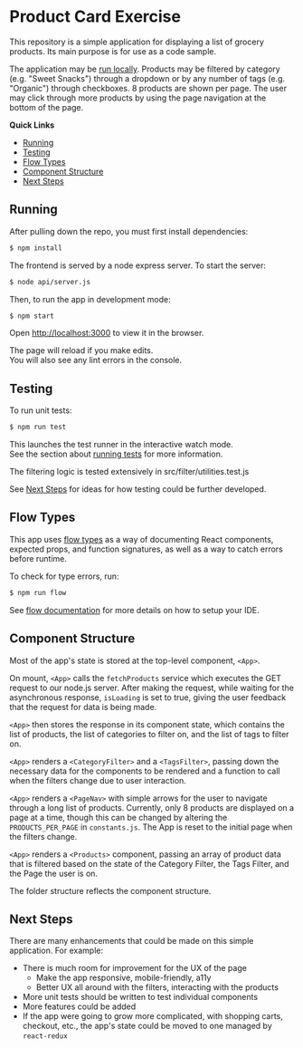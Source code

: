 # Product Card Exercise

This repository is a simple application for displaying a list of grocery products. Its main purpose is for use as a code sample.

The application may be [run locally](#running). Products may be filtered by category (e.g. "Sweet Snacks") through a dropdown or by any number of tags (e.g. "Organic") through checkboxes. 8 products are shown per page. The user may click through more products by using the page navigation at the bottom of the page.

**Quick Links**

- [Running](#running)
- [Testing](#testing)
- [Flow Types](#types)
- [Component Structure](#component-structure)
- [Next Steps](#next-steps)

## Running

After pulling down the repo, you must first install dependencies:

```sh
$ npm install
```

The frontend is served by a node express server. To start the server:

```sh
$ node api/server.js
```

Then, to run the app in development mode:

```sh
$ npm start
```

Open [http://localhost:3000](http://localhost:3000) to view it in the browser.

The page will reload if you make edits.<br>
You will also see any lint errors in the console.

## Testing

To run unit tests:

```sh
$ npm run test
```

This launches the test runner in the interactive watch mode.<br>
See the section about [running tests](https://facebook.github.io/create-react-app/docs/running-tests) for more information.

The filtering logic is tested extensively in src/filter/utilities.test.js

See [Next Steps](#next-steps) for ideas for how testing could be further developed.

## Flow Types

This app uses [flow types](https://flow.org/) as a way of documenting React components, expected props, and function signatures, as well as a way to catch errors before runtime.

To check for type errors, run:

```sh
$ npm run flow
```

See [flow documentation](https://flow.org/en/docs/install/) for more details on how to setup your IDE.

## Component Structure

Most of the app's state is stored at the top-level component, `<App>`.

On mount, `<App>` calls the `fetchProducts` service which executes the GET request to our node.js server. After making the request, while waiting for the asynchronous response, `isLoading` is set to true, giving the user feedback that the request for data is being made.

`<App>` then stores the response in its component state, which contains the list of products, the list of categories to filter on, and the list of tags to filter on.

`<App>` renders a `<CategoryFilter>` and a `<TagsFilter>`, passing down the necessary data for the components to be rendered and a function to call when the filters change due to user interaction.

`<App>` renders a `<PageNav>` with simple arrows for the user to navigate through a long list of products. Currently, only 8 products are displayed on a page at a time, though this can be changed by altering the `PRODUCTS_PER_PAGE` in `constants.js`. The App is reset to the initial page when the filters change.

`<App>` renders a `<Products>` component, passing an array of product data that is filtered based on the state of the Category Filter, the Tags Filter, and the Page the user is on.

The folder structure reflects the component structure.

## Next Steps

There are many enhancements that could be made on this simple application. For example:

- There is much room for improvement for the UX of the page
  - Make the app responsive, mobile-friendly, a11y
  - Better UX all around with the filters, interacting with the products
- More unit tests should be written to test individual components
- More features could be added
- If the app were going to grow more complicated, with shopping carts, checkout, etc., the app's state could be moved to one managed by `react-redux`
